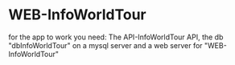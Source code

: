 # WEB-InfoWorldTour


for the app to work you need:
The API-InfoWorldTour API,
the db "dbInfoWorldTour" on a mysql server
and a web server for "WEB-InfoWorldTour"
